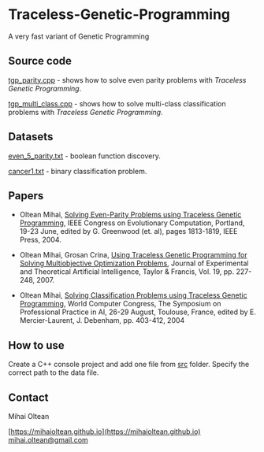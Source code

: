 # Traceless-Genetic-Programming
A very fast variant of Genetic Programming

## Source code

[tgp_parity.cpp](src/tgp_parity.cpp) - shows how to solve even parity problems with *Traceless Genetic Programming*.

[tgp_multi_class.cpp](src/tgp_multi_class.cpp) - shows how to solve multi-class classification problems with *Traceless Genetic Programming*.

## Datasets

[even_5_parity.txt](src/even_5_parity.txt) - boolean function discovery.

[cancer1.txt](src/cancer1.txt) - binary classification problem.

## Papers

- Oltean Mihai, [Solving Even-Parity Problems using Traceless Genetic Programming](papers/tgp_even_parity.pdf), IEEE Congress on Evolutionary Computation, Portland, 19-23 June, edited by G. Greenwood (et. al), pages 1813-1819, IEEE Press, 2004.

- Oltean Mihai, Grosan Crina, [Using Traceless Genetic Programming for Solving Multiobjective Optimization Problems](papers/tgp_moea.pdf), Journal of Experimental and Theoretical Artificial Intelligence, Taylor & Francis, Vol. 19, pp. 227-248, 2007.

- Oltean Mihai, [Solving Classification Problems using Traceless Genetic Programming](papers/tgp_multi_class.pdf), World Computer Congress, The Symposium on Professional Practice in AI, 26-29 August, Toulouse, France, edited by E. Mercier-Laurent, J. Debenham, pp. 403-412, 2004

## How to use

Create a C++ console project and add one file from [src](src) folder.
Specify the correct path to the data file.

## Contact

Mihai Oltean

[https://mihaioltean.github.io](https://mihaioltean.github.io)
mihai.oltean@gmail.com


